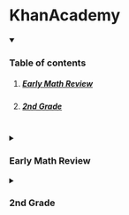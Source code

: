 # KhanAcademy

<details open>
  <summary><h3>Table of contents</h3></summary>
  <ol>
    <li><h5><a href ="#EMR">Early Math Review</a></h5></li>
    <li><h5><a href ="#2ndG">2nd Grade</a></h5></li>
  </ol>
</details>

<br>

<details>
  <summary id ="EMR"><h3>Early Math Review</h3></summary>

- [x] Unit 1 Counting
- [ ] Unit 2 Addition and subtraction intro
- [ ] Unit 3 Place value (tens and hundreds)
- [ ] Unit 4 Addition and subtraction within 20
- [ ] Unit 5 Addition and subtractino within 100
- [ ] Unit 6 Addition and subtraction within 1000
- [ ] Unit 7 Measuremente and data
- [ ] Unit 8 Geometry

</details>

<details>
  <summary id ="2ndG"><h3>2nd Grade</h3></summary>

- [ ] Unit 1 Add and subtract within 20
- [ ] Unit 2 Place Value
- [ ] Unit 3 Add and subtratct within 100
- [ ] Unit 4 Add and subtract within 1000
- [ ] Unit 5 Money and time
- [ ] Unit 6 Measurement
- [ ] Unit 7 Data
- [ ] Unit 8 Geometry
  
</details>
